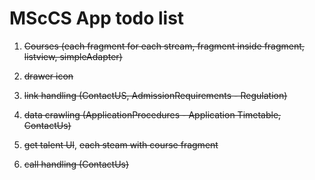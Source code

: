 # MScCS App todo list

1. ~~Courses (each fragment for each stream, fragment inside fragment, listview, simpleAdapter)~~

2. ~~drawer icon~~

3. ~~link handling (ContactUS, AdmissionRequirements - Regulation)~~

4. ~~data crawling (ApplicationProcedures - Application Timetable, ContactUs)~~

5. ~~get talent UI~~, ~~each steam with course fragment~~

6. ~~call handling (ContactUs)~~